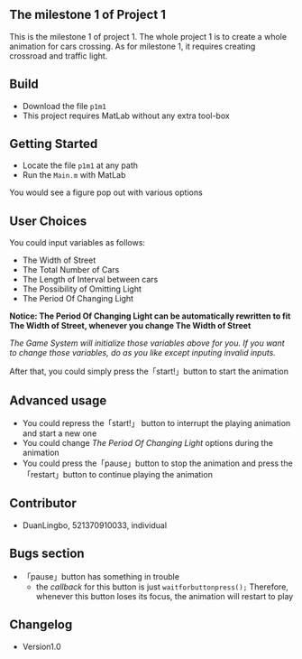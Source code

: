 ## The milestone 1 of Project 1

This is the milestone 1 of project 1. The whole project 1 is to create a whole animation for cars crossing. As for milestone 1, it requires creating crossroad and traffic light. 



## Build

*   Download the file `p1m1`
*   This project requires MatLab without any extra tool-box



## Getting Started

*   Locate the file `p1m1` at any path
*   Run the `Main.m` with MatLab

You would see a figure pop out with various options



## User Choices

You could input variables as follows:

*   The Width of Street
*   The Total Number of Cars
*   The Length of Interval between cars
*   The Possibility of Omitting Light
*   The Period Of Changing Light

**Notice: The Period Of Changing Light can be automatically rewritten to fit The Width of Street, whenever you change  The Width of Street**

*The Game System will initialize those variables above for you. If you want to change those variables, do as you like except inputing invalid inputs.*

After that, you could simply press the「start!」button to start the animation



## Advanced usage

*   You could repress the「start!」 button to interrupt the playing animation and start a new one
*   You could change *The Period Of Changing Light* options during the animation
*   You could press the「pause」button to stop the animation and press the「restart」button to continue playing the animation



## Contributor

*   DuanLingbo, 521370910033, individual



## Bugs section

*   「pause」button has something in trouble
    *   the *callback* for this button is just `waitforbuttonpress();` Therefore, whenever this button loses its focus, the animation will restart to play



## Changelog

*   Version1.0
